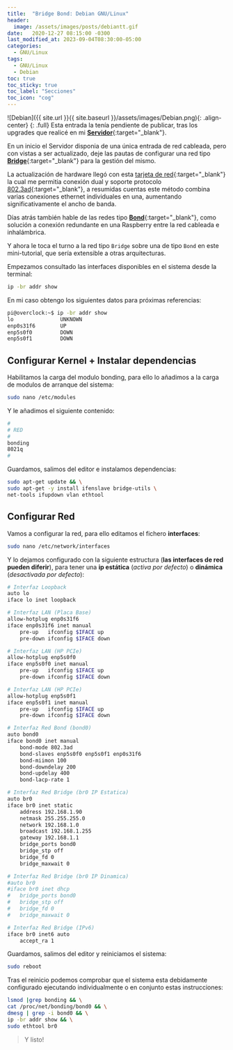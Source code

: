 ```yaml
---
title:  "Bridge Bond: Debian GNU/Linux"
header:
  image: /assets/images/posts/debiantt.gif
date:   2020-12-27 08:15:00 -0300
last_modified_at: 2023-09-04T08:30:00-05:00
categories:
  - GNU/Linux
tags:
  - GNU/Linux
  - Debian
toc: true
toc_sticky: true
toc_label: "Secciones"
toc_icon: "cog"
---
```


![Debian]({{ site.url }}{{ site.baseurl }}/assets/images/Debian.png){: .align-center}
{: .full}
Esta entrada la tenía pendiente de publicar, tras los upgrades que realicé en mi [**Servidor**](https://lordpedal.github.io/gnu/linux/debian-10-servidor/){:target="_blank"}.

En un inicio el Servidor disponia de una única entrada de red cableada, pero con vistas a ser actualizado, deje las pautas de configurar una red tipo [**Bridge**](https://lordpedal.github.io/gnu/linux/debian-10-servidor/#configurando-red){:target="_blank"} para la gestión del mismo.

La actualización de hardware llegó con esta [tarjeta de red](https://www.amazon.com/HEWLETT-PACKARD-NC360T-Gigabit-Interface/dp/B001DUHBCQ){:target="_blank"} la cual me permitia conexión dual y soporte protocolo [802.3ad](https://es.wikipedia.org/wiki/Agregaci%C3%B3n_de_enlaces){:target="_blank"}, a resumidas cuentas este método combina varias conexiones ethernet individuales en una, aumentando significativamente el ancho de banda.

Días atrás también hable de las redes tipo [**Bond**](https://lordpedal.github.io/gnu/linux/bonding-debian-gnu/){:target="_blank"}, como solución a conexión redundante en una Raspberry entre la red cableada e inhalámbrica.

Y ahora le toca el turno a la red tipo `Bridge` sobre una de tipo `Bond` en este mini-tutorial, que sería extensible a otras arquitecturas.

Empezamos consultado las interfaces disponibles en el sistema desde la terminal:

```bash
ip -br addr show
```

En mi caso obtengo los siguientes datos para próximas referencias:

```bash
pi@overclock:~$ ip -br addr show
lo               UNKNOWN
enp0s31f6        UP
enp5s0f0         DOWN
enp5s0f1         DOWN
```

## Configurar Kernel + Instalar dependencias

Habilitamos la carga del modulo bonding, para ello lo añadimos a la carga de modulos de arranque del sistema:

```bash
sudo nano /etc/modules
```

Y le añadimos el siguiente contenido:

```bash
#
# RED
#
bonding
8021q
#
```

Guardamos, salimos del editor e instalamos dependencias:

```bash
sudo apt-get update && \
sudo apt-get -y install ifenslave bridge-utils \
net-tools ifupdown vlan ethtool
```

## Configurar Red

Vamos a configurar la red, para ello editamos el fichero **interfaces**:

```bash
sudo nano /etc/network/interfaces
```

Y lo dejamos configurado con la siguiente estructura (**las interfaces de red pueden diferir**), para tener una **ip estática** (*activa por defecto*) o **dinámica** (*desactivada por defecto*):

```bash
# Interfaz Loopback
auto lo
iface lo inet loopback

# Interfaz LAN (Placa Base)
allow-hotplug enp0s31f6
iface enp0s31f6 inet manual
	pre-up   ifconfig $IFACE up
	pre-down ifconfig $IFACE down

# Interfaz LAN (HP PCIe)
allow-hotplug enp5s0f0
iface enp5s0f0 inet manual
	pre-up   ifconfig $IFACE up
	pre-down ifconfig $IFACE down

# Interfaz LAN (HP PCIe)
allow-hotplug enp5s0f1
iface enp5s0f1 inet manual
	pre-up   ifconfig $IFACE up
	pre-down ifconfig $IFACE down

# Interfaz Red Bond (bond0)
auto bond0
iface bond0 inet manual
	bond-mode 802.3ad
	bond-slaves enp5s0f0 enp5s0f1 enp0s31f6
	bond-miimon 100
	bond-downdelay 200
	bond-updelay 400
	bond-lacp-rate 1

# Interfaz Red Bridge (br0 IP Estatica)
auto br0
iface br0 inet static
	address 192.168.1.90
	netmask 255.255.255.0
	network 192.168.1.0
	broadcast 192.168.1.255
	gateway 192.168.1.1
	bridge_ports bond0
	bridge_stp off
	bridge_fd 0
	bridge_maxwait 0

# Interfaz Red Bridge (br0 IP Dinamica)
#auto br0
#iface br0 inet dhcp
#	bridge_ports bond0
#	bridge_stp off
#	bridge_fd 0
#	bridge_maxwait 0

# Interfaz Red Bridge (IPv6)
iface br0 inet6 auto
	accept_ra 1
```

Guardamos, salimos del editor y reiniciamos el sistema:

```bash
sudo reboot
```

Tras el reinicio podemos comprobar que el sistema esta debidamente configurado ejecutando individualmente o en conjunto estas instrucciones:

```bash
lsmod |grep bonding && \
cat /proc/net/bonding/bond0 && \
dmesg | grep -i bond0 && \
ip -br addr show && \
sudo ethtool br0
```

> Y listo!
